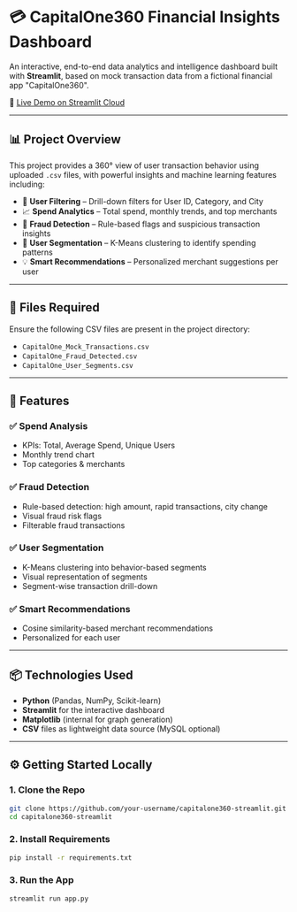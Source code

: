 # 💳 CapitalOne360 Financial Insights Dashboard

An interactive, end-to-end data analytics and intelligence dashboard built with **Streamlit**, based on mock transaction data from a fictional financial app "CapitalOne360".

🚀 [Live Demo on Streamlit Cloud](https://capitalone360-app-ggbxd2svsjwjqix5xf6y8x.streamlit.app/)

---

## 📊 Project Overview

This project provides a 360° view of user transaction behavior using uploaded `.csv` files, with powerful insights and machine learning features including:

- 🔎 **User Filtering** – Drill-down filters for User ID, Category, and City
- 📈 **Spend Analytics** – Total spend, monthly trends, and top merchants
- 🧠 **Fraud Detection** – Rule-based flags and suspicious transaction insights
- 🧩 **User Segmentation** – K-Means clustering to identify spending patterns
- 💡 **Smart Recommendations** – Personalized merchant suggestions per user

---

## 📂 Files Required

Ensure the following CSV files are present in the project directory:

- `CapitalOne_Mock_Transactions.csv`
- `CapitalOne_Fraud_Detected.csv`
- `CapitalOne_User_Segments.csv`

---

## 🧪 Features

### ✅ Spend Analysis
- KPIs: Total, Average Spend, Unique Users
- Monthly trend chart
- Top categories & merchants

### ✅ Fraud Detection
- Rule-based detection: high amount, rapid transactions, city change
- Visual fraud risk flags
- Filterable fraud transactions

### ✅ User Segmentation
- K-Means clustering into behavior-based segments
- Visual representation of segments
- Segment-wise transaction drill-down

### ✅ Smart Recommendations
- Cosine similarity-based merchant recommendations
- Personalized for each user

---

## 📦 Technologies Used

- **Python** (Pandas, NumPy, Scikit-learn)
- **Streamlit** for the interactive dashboard
- **Matplotlib** (internal for graph generation)
- **CSV** files as lightweight data source (MySQL optional)

---

## ⚙️ Getting Started Locally

### 1. Clone the Repo
```bash
git clone https://github.com/your-username/capitalone360-streamlit.git
cd capitalone360-streamlit
```
### 2. Install Requirements
```bash
pip install -r requirements.txt
```
### 3. Run the App
```bash
streamlit run app.py
